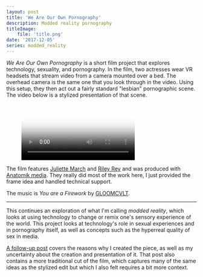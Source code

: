 ```yaml
---
layout: post
title: 'We Are Our Own Pornography'
description: Modded reality pornography
titleImage:
    file: 'title.png'
date: '2017-12-05'
series: modded_reality
---
```


*We Are Our Own Pornography* is a short film project that explores technology, sexuality, and pornography. In the film, two actresses wear VR headsets that stream video from a camera mounted over a bed. The overhead camera is the same one that you look through in the video. Using this setup, they then act out a fairly standard "lesbian" pornographic scene. The video below is a stylized presentation of that scene.

<figure class="video">
    <video id="video1" controls poster="/content/2017-12-05-we-are-our-own-pornography/firework-poster.png" preload="none"></video>
</figure>

The film features [Juliette March](https://twitter.com/JulietteMarch) and [Riley Rey](https://twitter.com/RileyReyXXX) and was produced with [Anatomik media](http://anatomikmedia.com). They really did most of the work here, I just provided the frame idea and handled technical support.

The music is *You are a Firework* by [GLOOMCVLT](http://gloomcvlt.bandcamp.com/).

<hr class="bullets">

This continues an exploration of what I'm calling *modded reality*, which looks at using technology to change or remix one's sensory experience of the world. This project looks at technology's role in sexual experiences and in pornography itself, as well as concepts such as the hyperreal quality of sex in media.

[A follow-up post](/reflections-from-hyperreality/) covers the reasons why I created the piece, as well as my uncertainty about the creation and presentation of it. That post also contains a more traditional cut of the film, which captures many of the same ideas as the stylized edit but which I also felt requires a bit more context.

<script src="https://cdn.jsdelivr.net/npm/hls.js@latest"></script>
<script>
function loadHlsVideo(elementId, source) {
    if (Hls.isSupported()) {
        var video = document.getElementById(elementId);
        var hls = new Hls({autoStartLoad: false});
        hls.loadSource(source);
        hls.attachMedia(video);
        hls.on(Hls.Events.MANIFEST_PARSED, function() {
            var loaded = false;
            video.addEventListener('play', function(){
                if (!loaded) {
                    loaded = true;
                    hls.startLoad(-1);
                }
            }, false);
        });
    }
}

loadHlsVideo('video1', 'https://d284bya5kxduqr.cloudfront.net/firework/index.m3u8');
</script>
